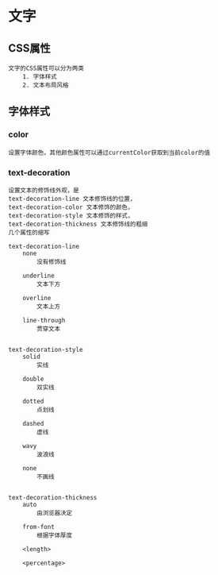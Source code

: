 # 文字

## CSS属性
    文字的CSS属性可以分为两类
        1. 字体样式
        2. 文本布局风格
   

## 字体样式

### color
    设置字体颜色，其他颜色属性可以通过currentColor获取到当前color的值

### text-decoration
    设置文本的修饰线外观，是
    text-decoration-line 文本修饰线的位置，
    text-decoration-color 文本修饰的颜色，
    text-decoration-style 文本修饰的样式，
    text-decoration-thickness 文本修饰线的粗细
    几个属性的缩写

    text-decoration-line
        none
            没有修饰线
        
        underline
            文本下方
        
        overline
            文本上方
        
        line-through
            贯穿文本
        
    
    text-decoration-style
        solid
            实线
        
        double
            双实线
        
        dotted
            点划线
        
        dashed
            虚线
        
        wavy
            波浪线
        
        none
            不画线
    

    text-decoration-thickness
        auto
            由浏览器决定
        
        from-font
            根据字体厚度
        
        <length>

        <percentage>
        


